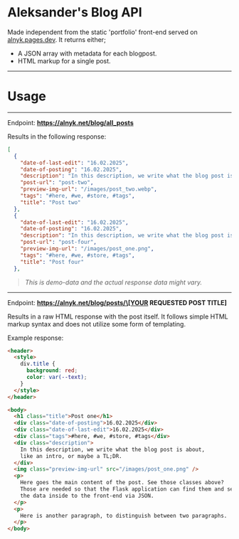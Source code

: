 # Aleksander's Blog API
Made independent from the static 'portfolio' front-end served on [alnyk.pages.dev](https://alnyk.pages.dev).
It returns either;
- A JSON array with metadata for each blogpost.
- HTML markup for a single post.

---
# Usage
---
Endpoint: **https://alnyk.net/blog/all_posts**

Results in the following response:
```json
[
  {
    "date-of-last-edit": "16.02.2025",
    "date-of-posting": "16.02.2025",
    "description": "In this description, we write what the blog post is about, like an intro, or maybe a TL;DR.",
    "post-url": "post-two",
    "preview-img-url": "/images/post_two.webp",
    "tags": "#here, #we, #store, #tags",
    "title": "Post two"
  },
  {
    "date-of-last-edit": "16.02.2025",
    "date-of-posting": "16.02.2025",
    "description": "In this description, we write what the blog post is about, like an intro, or maybe a TL;DR.",
    "post-url": "post-four",
    "preview-img-url": "/images/post_one.png",
    "tags": "#here, #we, #store, #tags",
    "title": "Post four"
  },
```
> *This is demo-data and the actual response data might vary.*

---
Endpoint: **https://alnyk.net/blog/posts/\[YOUR REQUESTED POST TITLE\]**

Results in a raw HTML response with the post itself.
It follows simple HTML markup syntax and does not utilize some form of templating.

Example response:
```HTML
<header>
  <style>
    div.title {
      background: red;
      color: var(--text);
    }
  </style>
</header>

<body>
  <h1 class="title">Post one</h1>
  <div class="date-of-posting">16.02.2025</div>
  <div class="date-of-last-edit">16.02.2025</div>
  <div class="tags">#here, #we, #store, #tags</div>
  <div class="description">
    In this description, we write what the blog post is about,
    like an intro, or maybe a TL;DR.
  </div>
  <img class="preview-img-url" src="/images/post_one.png" />
  <p>
    Here goes the main content of the post. See those classes above?
    Those are needed so that the Flask application can find them and serve
    the data inside to the front-end via JSON.
  </p>
  <p>
    Here is another paragraph, to distinguish between two paragraphs.
  </p>
</body>
```
